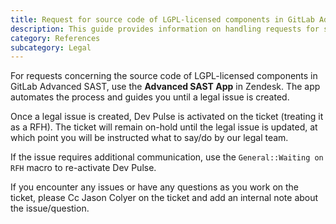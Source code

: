 ```yaml
---
title: Request for source code of LGPL-licensed components in GitLab Advanced SAST
description: This guide provides information on handling requests for source code of LGPL-licensed components in GitLab Advanced SAST.
category: References
subcategory: Legal
---
```


For requests concerning the source code of LGPL-licensed components in GitLab Advanced SAST, use the **Advanced SAST App** in Zendesk. The app automates the process and guides you until a legal issue is created.

Once a legal issue is created, Dev Pulse is activated on the ticket (treating it as a RFH). The ticket will remain on-hold until the legal issue is updated, at which point you will be instructed what to say/do by our legal team.

If the issue requires additional communication, use the `General::Waiting on RFH` macro to re-activate Dev Pulse.

If you encounter any issues or have any questions as you work on the ticket, please Cc Jason Colyer on the ticket and add an internal note about the issue/question.
